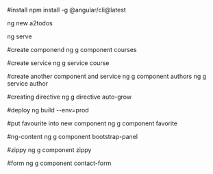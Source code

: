 #install
npm install -g @angular/cli@latest

ng new a2todos

ng serve

#create componend
ng g component courses


#create service
ng g service course


#create another component and service
ng g component authors
ng g service author

#creating directive
ng g directive auto-grow

#deploy
ng build --env=prod

#put favourite into new component
ng g component favorite

#ng-content
ng g component bootstrap-panel

#zippy
ng g component zippy

#form
ng g component contact-form